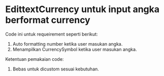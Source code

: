 # EdittextCurrency untuk input angka berformat currency 

Code ini untuk requeirement seperti berikut:

1. Auto formatting number ketika user masukan angka.
2. Menampilkan CurrencySymbol ketika user masukan angka.

Ketentuan pemakaian code:

1. Bebas untuk dicustom sesuai kebutuhan.
